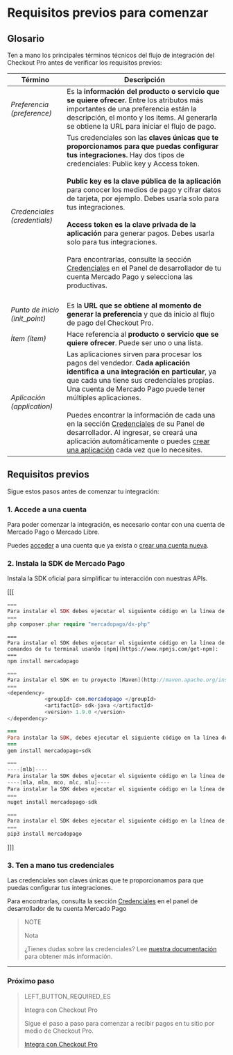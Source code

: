 # Requisitos previos para comenzar


## Glosario

Ten a mano los principales términos técnicos del flujo de integración del Checkout Pro antes de verificar los requisitos previos:

| Término | Descripción |
| --- | --- |
| _Preferencia (preference)_ | Es la **información del producto o servicio que se quiere ofrecer.** Entre los atributos más importantes de una preferencia están la descripción, el monto y los items. Al generarla se obtiene la URL para iniciar el flujo de pago. |
| _Credenciales (credentials)_ | Tus credenciales son las **claves únicas que te proporcionamos para que puedas configurar tus integraciones.** Hay dos tipos de credenciales: Public key y Access token. <br/><br/>**Public key es la clave pública de la aplicación** para conocer los medios de pago y cifrar datos de tarjeta, por ejemplo. Debes usarla solo para tus integraciones. <br/><br/>**Access token es la clave privada de la aplicación** para generar pagos. Debes usarla solo para tus integraciones.<br/><br/>Para encontrarlas, consulte la sección [Credenciales]([FAKER][CREDENTIALS][URL]) en el Panel de desarrollador de tu cuenta Mercado Pago y selecciona las productivas.<br/><br/> |
| _Punto de inicio (init_point)_ | Es la **URL que se obtiene al momento de generar la preferencia** y que da inicio al flujo de pago del Checkout Pro. |
| _Ítem (ítem)_ | Hace referencia al **producto o servicio que se quiere ofrecer**. Puede ser uno o una lista. |
| _Aplicación (application)_ | Las aplicaciones sirven para procesar los pagos del vendedor. **Cada aplicación identifica a una integración en particular**, ya que cada una tiene sus credenciales propias. Una cuenta de Mercado Pago puede tener múltiples aplicaciones.<br/><br/>Puedes encontrar la información de cada una en la sección [Credenciales]([FAKER][CREDENTIALS][URL]) de su Panel de desarrollador. Al ingresar, se creará una aplicación automáticamente o puedes [crear una aplicación](https://applications.mercadopago.com) cada vez que lo necesites. |

## Requisitos previos

Sigue estos pasos antes de comenzar tu integración:

### 1. Accede a una cuenta
Para poder comenzar la integración, es necesario contar con una cuenta de Mercado Pago o Mercado Libre.

Puedes [acceder](https://www.mercadolibre.com/jms/[FAKER][GLOBALIZE][SITE_ID]/lgz/login?platform_id=mp&go=https://www.mercadopago[FAKER][URL][DOMAIN]/developers/es/guides/online-payments/checkout-pro/previous-requirements) a una cuenta que ya exista o [crear una cuenta nueva](https://www.mercadopago[FAKER][URL][DOMAIN]).

### 2. Instala la SDK de Mercado Pago
Instala la SDK oficial para simplificar tu interacción con nuestras APIs.

[[[
```php
===
Para instalar el SDK debes ejecutar el siguiente código en la línea de comandos de tu terminal usando [Composer](https://getcomposer.org/download):
===
php composer.phar require "mercadopago/dx-php"
```
```node
===
Para instalar el SDK debes ejecutar el siguiente código en la línea de comandos de tu terminal usando [npm](https://www.npmjs.com/get-npm):
===
npm install mercadopago
```
```java
===
Para instalar el SDK en tu proyecto [Maven](http://maven.apache.org/install.html), debes agregar la siguiente dependencia en tu archivo <code>pom.xml</code> y ejecutar <code>maven install</code> en la línea de comandos de tu terminal:
===
<dependency>
            <groupId> com.mercadopago </groupId>
            <artifactId> sdk-java </artifactId>
            <version> 1.9.0 </version>
</dependency>
```
```ruby
===
Para instalar la SDK, debes ejecutar el siguiente código en la línea de comandos de tu terminal usando [gema](https://rubygems.org/gems/mercadopago-sdk):
===
gem install mercadopago-sdk
```
```csharp
===
----[mlb]----
Para instalar la SDK debes ejecutar el siguiente código en la línea de comandos de tu terminal usando [NuGet](https://docs.microsoft.com/pt-br/nuget/reference/nuget-exe-cli-reference):
----[mla, mlm, mco, mlc, mlu]----
Para instalar la SDK debes ejecutar el siguiente código en la línea de comandos de tu terminal usando [NuGet](https://docs.microsoft.com/es-es/nuget/reference/nuget-exe-cli-reference):
===
nuget install mercadopago-sdk
```
```python
===
Para instalar el SDK debes ejecutar el siguiente código en la línea de comandos de tu terminal usando [Pip](https://pypi.org/project/mercadopago/):
===
pip3 install mercadopago
```
]]]

### 3. Ten a mano tus credenciales
Las credenciales son claves únicas que te proporcionamos para que puedas configurar tus integraciones.

Para encontrarlas, consulta la sección [Credenciales]([FAKER][CREDENTIALS][URL]) en el panel de desarrollador de tu cuenta Mercado Pago

> NOTE
>
> Nota
> 
> ¿Tienes dudas sobre las credenciales? Lee [nuestra documentación](https://www.mercadopago[FAKER][URL][DOMAIN]/developers/es/guides/resources/credentials) para obtener más información.

---

### Próximo paso

> LEFT_BUTTON_REQUIRED_ES
>
> Integra con Checkout Pro
>
> Sigue el paso a paso para comenzar a recibir pagos en tu sitio por medio de Checkout Pro.
>
> [Integra con Checkout Pro](https://www.mercadopago[FAKER][URL][DOMAIN]/developers/es/guides/online-payments/checkout-pro/integration)

